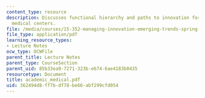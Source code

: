```yaml
---
content_type: resource
description: Discusses functional hierarchy and paths to innovation for the academic
  medical centers.
file: /media/courses/15-352-managing-innovation-emerging-trends-spring-2005/362494d8ff7bdf78be66abf299cfd054_academic_medical.pdf
file_type: application/pdf
learning_resource_types:
- Lecture Notes
ocw_type: OCWFile
parent_title: Lecture Notes
parent_type: CourseSection
parent_uid: 85b33ea9-7271-323b-e674-6ae4183b0435
resourcetype: Document
title: academic_medical.pdf
uid: 362494d8-ff7b-df78-be66-abf299cfd054
---
```

